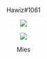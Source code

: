 <p align="center">
    Hawiz#1061
</p>

<p align="center">
  <img src="https://github-readme-stats.vercel.app/api/top-langs/?username=Hawizzi&layout=compact&theme=midnight-purple" />
</p>

<p align="center">
  <img src="https://github-readme-stats.vercel.app/api?username=Hawizzi&show_icons=true&theme=midnight-purple" />
</p>

<p align="center">
    Mies
